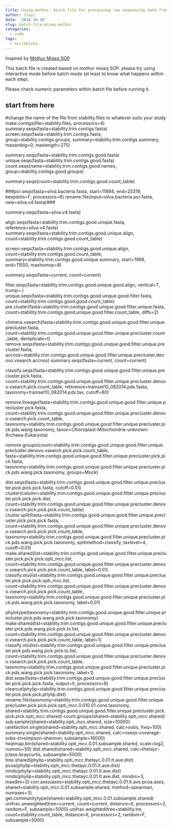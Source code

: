 ```yaml
---
title: Using mothur: batch file for processing raw sequencing data from Miseq
author: Jiayi
date: '2018-10-18'
slug: batch-file-miseq-mothur
categories:
  - code
tags:
  - microbiota
---
```


Inspired by [Mothur Miseq SOP](https://www.mothur.org/wiki/MiSeq_SOP)

This batch file is created based on mothur miseq SOP. please try using interactive mode before batch mode (at least to know what happens within each step).

Please check numeric parameters within batch file before running it. 

## start from here  
#change the name of the file from stability.files to whatever suits your study
make.contigs(file=stability.files, processors=4)
summary.seqs(fasta=stability.trim.contigs.fasta)
screen.seqs(fasta=stability.trim.contigs.fasta, group=stability.contigs.groups, summary=stability.trim.contigs.summary, maxambig=0, maxlength=275)

summary.seqs(fasta=stability.trim.contigs.good.fasta)
unique.seqs(fasta=stability.trim.contigs.good.fasta)
count.seqs(name=stability.trim.contigs.good.names, group=stability.contigs.good.groups)

summary.seqs(count=stability.trim.contigs.good.count_table)


###pcr.seqs(fasta=silva.bacteria.fasta, start=11894, end=25319, keepdots=F, processors=8)
rename.file(input=silva.bacteria.pcr.fasta, new=silva.v4.fasta)###

summary.seqs(fasta=silva.v4.fasta)


align.seqs(fasta=stability.trim.contigs.good.unique.fasta, reference=silva.v4.fasta)
summary.seqs(fasta=stability.trim.contigs.good.unique.align, count=stability.trim.contigs.good.count_table)

screen.seqs(fasta=stability.trim.contigs.good.unique.align, count=stability.trim.contigs.good.count_table, summary=stability.trim.contigs.good.unique.summary, start=1968, end=11550, maxhomop=8)

summary.seqs(fasta=current, count=current)

filter.seqs(fasta=stability.trim.contigs.good.unique.good.align, vertical=T, trump=.)
unique.seqs(fasta=stability.trim.contigs.good.unique.good.filter.fasta, count=stability.trim.contigs.good.good.count_table)
pre.cluster(fasta=stability.trim.contigs.good.unique.good.filter.unique.fasta, count=stability.trim.contigs.good.unique.good.filter.count_table, diffs=2)

chimera.vsearch(fasta=stability.trim.contigs.good.unique.good.filter.unique.precluster.fasta, count=stability.trim.contigs.good.unique.good.filter.unique.precluster.count_table, dereplicate=t)
remove.seqs(fasta=stability.trim.contigs.good.unique.good.filter.unique.precluster.fasta, accnos=stability.trim.contigs.good.unique.good.filter.unique.precluster.denovo.vsearch.accnos)
summary.seqs(fasta=current, count=current)

classify.seqs(fasta=stability.trim.contigs.good.unique.good.filter.unique.precluster.pick.fasta, count=stability.trim.contigs.good.unique.good.filter.unique.precluster.denovo.vsearch.pick.count_table, reference=trainset10_082014.pds.fasta, taxonomy=trainset10_082014.pds.tax, cutoff=80)

remove.lineage(fasta=stability.trim.contigs.good.unique.good.filter.unique.precluster.pick.fasta, count=stability.trim.contigs.good.unique.good.filter.unique.precluster.denovo.vsearch.pick.count_table, taxonomy=stability.trim.contigs.good.unique.good.filter.unique.precluster.pick.pds.wang.taxonomy, taxon=Chloroplast-Mitochondria-unknown-Archaea-Eukaryota)

remove.groups(count=stability.trim.contigs.good.unique.good.filter.unique.precluster.denovo.vsearch.pick.pick.count_table, fasta=stability.trim.contigs.good.unique.good.filter.unique.precluster.pick.pick.fasta, taxonomy=stability.trim.contigs.good.unique.good.filter.unique.precluster.pick.pds.wang.pick.taxonomy, groups=Mock)

dist.seqs(fasta=stability.trim.contigs.good.unique.good.filter.unique.precluster.pick.pick.pick.fasta, cutoff=0.01)
cluster(column=stability.trim.contigs.good.unique.good.filter.unique.precluster.pick.pick.pick.dist, count=stability.trim.contigs.good.unique.good.filter.unique.precluster.denovo.vsearch.pick.pick.pick.count_table)
cluster.split(fasta=stability.trim.contigs.good.unique.good.filter.unique.precluster.pick.pick.pick.fasta, count=stability.trim.contigs.good.unique.good.filter.unique.precluster.denovo.vsearch.pick.pick.pick.count_table, taxonomy=stability.trim.contigs.good.unique.good.filter.unique.precluster.pick.pds.wang.pick.pick.taxonomy, splitmethod=classify, taxlevel=4, cutoff=0.01)
make.shared(list=stability.trim.contigs.good.unique.good.filter.unique.precluster.pick.pick.pick.opti_mcc.list, count=stability.trim.contigs.good.unique.good.filter.unique.precluster.denovo.vsearch.pick.pick.pick.count_table, label=0.01)
classify.otu(list=stability.trim.contigs.good.unique.good.filter.unique.precluster.pick.pick.pick.opti_mcc.list, count=stability.trim.contigs.good.unique.good.filter.unique.precluster.denovo.vsearch.pick.pick.pick.count_table, taxonomy=stability.trim.contigs.good.unique.good.filter.unique.precluster.pick.pds.wang.pick.pick.taxonomy, label=0.01)

phylotype(taxonomy=stability.trim.contigs.good.unique.good.filter.unique.precluster.pick.pds.wang.pick.pick.taxonomy)
make.shared(list=stability.trim.contigs.good.unique.good.filter.unique.precluster.pick.pds.wang.pick.pick.tx.list, count=stability.trim.contigs.good.unique.good.filter.unique.precluster.denovo.vsearch.pick.pick.pick.count_table, label=1)
classify.otu(list=stability.trim.contigs.good.unique.good.filter.unique.precluster.pick.pds.wang.pick.pick.tx.list, count=stability.trim.contigs.good.unique.good.filter.unique.precluster.denovo.vsearch.pick.pick.pick.count_table, taxonomy=stability.trim.contigs.good.unique.good.filter.unique.precluster.pick.pds.wang.pick.pick.taxonomy, label=1)
dist.seqs(fasta=stability.trim.contigs.good.unique.good.filter.unique.precluster.pick.pick.pick.fasta, output=lt, processors=8)
clearcut(phylip=stability.trim.contigs.good.unique.good.filter.unique.precluster.pick.pick.pick.phylip.dist)
rename.file(taxonomy=stability.trim.contigs.good.unique.good.filter.unique.precluster.pick.pick.pick.opti_mcc.0.010.01.cons.taxonomy, shared=stability.trim.contigs.good.unique.good.filter.unique.precluster.pick.pick.pick.opti_mcc.shared)
count.groups(shared=stability.opti_mcc.shared)
sub.sample(shared=stability.opti_mcc.shared, size=10000)
rarefaction.single(shared=stability.opti_mcc.shared, calc=sobs, freq=100)
summary.single(shared=stability.opti_mcc.shared, calc=nseqs-coverage-sobs-invsimpson-shannon, subsample=16000)
heatmap.bin(shared=stability.opti_mcc.0.01.subsample.shared, scale=log2, numotu=50) 
dist.shared(shared=stability.opti_mcc.shared, calc=thetayc-jclass-braycurtis, subsample=5000)
tree.shared(phylip=stability.opti_mcc.thetayc.0.01.lt.ave.dist)
pcoa(phylip=stability.opti_mcc.thetayc.0.01.lt.ave.dist)
nmds(phylip=stability.opti_mcc.thetayc.0.01.lt.ave.dist)
nmds(phylip=stability.opti_mcc.thetayc.0.01.lt.ave.dist, mindim=3, maxdim=3)
corr.axes(axes=stability.opti_mcc.thetayc.0.01.lt.ave.pcoa.axes, shared=stability.opti_mcc.0.01.subsample.shared, method=spearman, numaxes=3)
get.communitytype(shared=stability.opti_mcc.0.01.subsample.shared)
unifrac.unweighted(tree=current, count=current, distance=lt, processors=2, random=F, subsample=5000)
unifrac.weighted(tree=stability.tre, count=stability.count_table, distance=lt, processors=2, random=F, subsample=5000)


